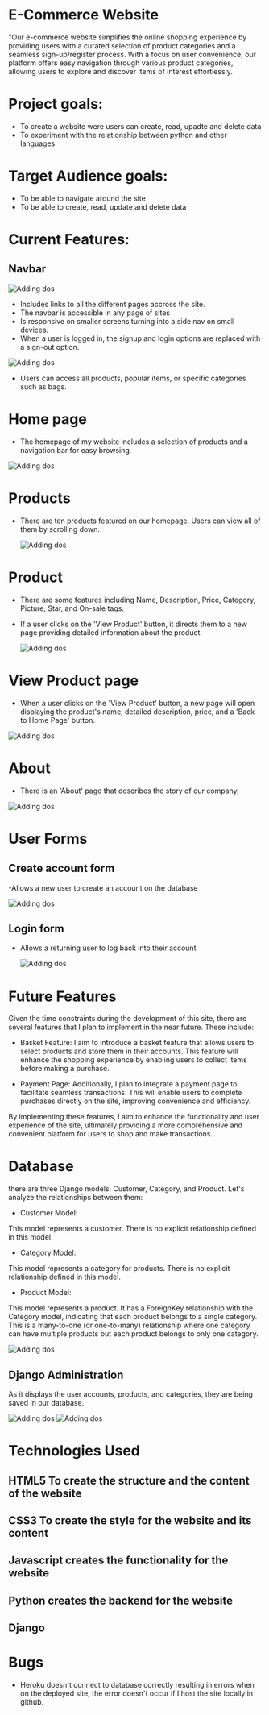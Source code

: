 # E-Commerce Website

"Our e-commerce website simplifies the online shopping experience by providing users with a curated selection of product categories and a seamless sign-up/register process. With a focus on user convenience, our platform offers easy navigation through various product categories, allowing users to explore and discover items of interest effortlessly.

# Project goals:

- To create a website were users can create, read, upadte and delete data
- To experiment with the relationship between python and other languages

# Target Audience goals:

- To be able to navigate around the site
- To be able to create, read, update and delete data

# Current Features:

## Navbar

![Adding dos](./digikala/images/Navbarr.png)

- Includes links to all the different pages accross the site.
- The navbar is accessible in any page of sites
- Is responsive on smaller screens turning into a side nav on small devices.
- When a user is logged in, the signup and login options are replaced with a sign-out option.

![Adding dos](./digikala/images/Untitled.png)

- Users can access all products, popular items, or specific categories such as bags.

# Home page

- The homepage of my website includes a selection of products and a navigation bar for easy browsing.

![Adding dos](./digikala/images/home-page.png)

# Products

- There are ten products featured on our homepage. Users can view all of them by scrolling down.

  ![Adding dos](./digikala/images/Products.png)

# Product

- There are some features including Name, Description, Price, Category, Picture, Star, and On-sale tags.
- If a user clicks on the 'View Product' button, it directs them to a new page providing detailed information about the product.

  ![Adding dos](./digikala/images/Product.png)

# View Product page

- When a user clicks on the 'View Product' button, a new page will open displaying the product's name, detailed description, price, and a 'Back to Home Page' button.

![Adding dos](./digikala/images/description-product.png)

# About

- There is an 'About' page that describes the story of our company.

![Adding dos](./digikala/images/About.png)

# User Forms

## Create account form

-Allows a new user to create an account on the database

![Adding dos](./digikala/images/Form.png)

## Login form

- Allows a returning user to log back into their account

  ![Adding dos](./digikala/images/login.png)

# Future Features

Given the time constraints during the development of this site, there are several features that I plan to implement in the near future. These include:

- Basket Feature: I aim to introduce a basket feature that allows users to select products and store them in their accounts. This feature will enhance the shopping experience by enabling users to collect items before making a purchase.

- Payment Page: Additionally, I plan to integrate a payment page to facilitate seamless transactions. This will enable users to complete purchases directly on the site, improving convenience and efficiency.

By implementing these features, I aim to enhance the functionality and user experience of the site, ultimately providing a more comprehensive and convenient platform for users to shop and make transactions.

# Database

there are three Django models: Customer, Category, and Product. Let's analyze the relationships between them:

- Customer Model:

This model represents a customer.
There is no explicit relationship defined in this model.

- Category Model:

This model represents a category for products.
There is no explicit relationship defined in this model.

- Product Model:

This model represents a product.
It has a ForeignKey relationship with the Category model, indicating that each product belongs to a single category. This is a many-to-one (or one-to-many) relationship where one category can have multiple products but each product belongs to only one category.

![Adding dos](./digikala/images/Database-Model.png)

## Django Administration

As it displays the user accounts, products, and categories, they are being saved in our database.

![Adding dos](./digikala/images/Users-Authentication.png)
![Adding dos](./digikala/images/admin.png)

# Technologies Used

## HTML5 To create the structure and the content of the website

## CSS3 To create the style for the website and its content

## Javascript creates the functionality for the website

## Python creates the backend for the website

## Django

# Bugs

- Heroku doesn't connect to database correctly resulting in errors when on the deployed site, the error doesn't occur if I host the site locally in github.
